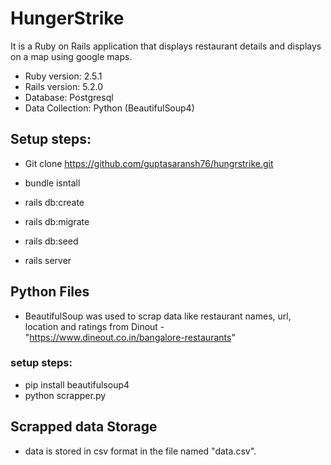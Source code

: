 # HungerStrike
It is a Ruby on Rails application that displays restaurant details and displays on a map using google maps.

* Ruby version: 2.5.1
* Rails version: 5.2.0
* Database: Postgresql
* Data Collection: Python (BeautifulSoup4)

## Setup steps:
*  Git clone https://github.com/guptasaransh76/hungrstrike.git
*  bundle isntall
*  rails db:create 
*  rails db:migrate
*  rails db:seed

* rails server

## Python Files
* BeautifulSoup was used to scrap data like restaurant names, url, location and ratings from Dinout - "https://www.dineout.co.in/bangalore-restaurants"

### setup steps:
* pip install beautifulsoup4
* python scrapper.py

## Scrapped data Storage
* data is stored in csv format in the file named "data.csv".
